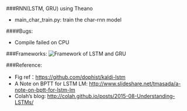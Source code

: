 ###RNN(LSTM, GRU) using Theano
 - main_char_train.py: train the char-rnn model

####Bugs:
 - Compile failed on CPU

###Frameworks:
![Framework of LSTM and GRU](https://github.com/lipiji/JRNN/blob/master/doc/lstm-gru.png)

###Reference:
- Fig ref：https://github.com/dophist/kaldi-lstm
- A Note on BPTT for LSTM LM: http://www.slideshare.net/tmasada/a-note-on-bptt-for-lstm-lm
- Colah’s blog: http://colah.github.io/posts/2015-08-Understanding-LSTMs/

